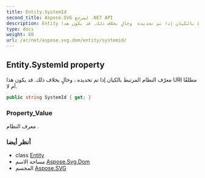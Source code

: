 ```yaml
---
title: Entity.SystemId
second_title: Aspose.SVG لمرجع .NET API
description: Entity ملكية. معرّف النظام المرتبط بالكيان إذا تم تحديده  وخالٍ بخلاف ذلك. قد يكون هذا URI مطلقًا أم لا.
type: docs
weight: 60
url: /ar/net/aspose.svg.dom/entity/systemid/
---
```

## Entity.SystemId property

معرّف النظام المرتبط بالكيان إذا تم تحديده ، وخالٍ بخلاف ذلك. قد يكون هذا URI مطلقًا أم لا.

```csharp
public string SystemId { get; }
```

### Property_Value

معرف النظام .

### أنظر أيضا

* class [Entity](../)
* مساحة الاسم [Aspose.Svg.Dom](../../entity/)
* المجسم [Aspose.SVG](../../../)


